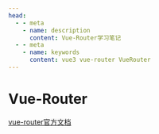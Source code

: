 ```yaml
---
head:
  - - meta
    - name: description
      content: Vue-Router学习笔记
  - - meta
    - name: keywords
      content: vue3 vue-router VueRouter
---
```


# Vue-Router

[vue-router官方文档](https://router.vuejs.org/zh/)
